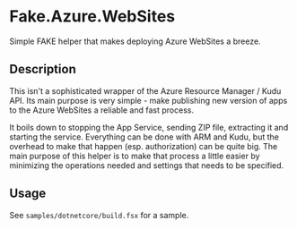 # Fake.Azure.WebSites

Simple FAKE helper that makes deploying Azure WebSites a breeze.

## Description

This isn't a sophisticated wrapper of the Azure Resource Manager / Kudu API. Its main purpose is very simple - make publishing new version of apps to the Azure WebSites a reliable and fast process.

It boils down to stopping the App Service, sending ZIP file, extracting it and starting the service. Everything can be done with ARM and Kudu, but the overhead to make that happen (esp. authorization) can be quite big. The main purpose of this helper is to make that process a little easier by minimizing the operations needed and settings that needs to be specified.

## Usage

See `samples/dotnetcore/build.fsx` for a sample.
